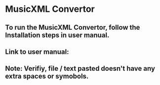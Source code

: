 # MusicXML Convertor

## To run the MusicXML Convertor, follow the Installation steps in user manual.

## Link to user manual: 

## Note: Verifiy, file / text pasted doesn't have any extra spaces or symobols.
